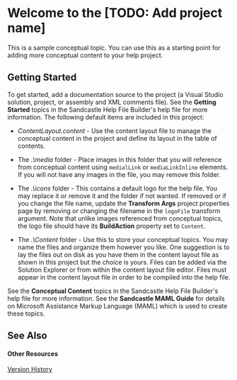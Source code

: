 # Welcome to the [TODO: Add project name]

This is a sample conceptual topic. You can use this as a starting point for adding more conceptual content to your help project.


## Getting Started

To get started, add a documentation source to the project (a Visual Studio solution, project, or assembly and XML comments file). See the **Getting Started** topics in the Sandcastle Help File Builder's help file for more information. The following default items are included in this project:
<ul><li><p><em>ContentLayout.content</em> - Use the content layout file to manage the conceptual content in the project and define its layout in the table of contents.</p></li><li><p>

The <em>.\media</em> folder - Place images in this folder that you will reference from conceptual content using <code>medialLink</code> or <code>mediaLinkInline</code> elements. If you will not have any images in the file, you may remove this folder.</p></li><li><p>

The <em>.\icons</em> folder - This contains a default logo for the help file. You may replace it or remove it and the folder if not wanted. If removed or if you change the file name, update the <strong>Transform Args</strong> project properties page by removing or changing the filename in the <code>logoFile</code> transform argument. Note that unlike images referenced from conceptual topics, the logo file should have its <strong>BuildAction</strong> property set to <code>Content</code>.</p></li><li><p>

The <em>.\Content</em> folder - Use this to store your conceptual topics. You may name the files and organize them however you like. One suggestion is to lay the files out on disk as you have them in the content layout file as shown in this project but the choice is yours. Files can be added via the Solution Explorer or from within the content layout file editor. Files must appear in the content layout file in order to be compiled into the help file.</p></li></ul>




See the **Conceptual Content** topics in the Sandcastle Help File Builder's help file for more information. See the **Sandcastle MAML Guide** for details on Microsoft Assistance Markup Language (MAML) which is used to create these topics.


## See Also


#### Other Resources
<a href="8ec1c382-065a-47b7-a339-bbe3bf7a6b50">Version History</a>  
